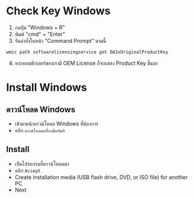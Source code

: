 # Check Key Windows

1. กดปุ่ม "Windows + R"
2. พิมพ์ "cmd" + "Enter"
3. รันคำสั่งในหน้า "Command Prompt" ตามนี้
```
wmic path softwarelicensingservice get OA3xOriginalProductKey
```
4. หากคอมพิวเตอร์ของเรามี OEM License ก็จะแสดง Product Key ขึ้นมา


# Install Windows
## ดาวน์โหลด Windows
- เข้ามาหน้าดาวน์โหลด Windows ที่ต้องการ
- คลิก `ดาวน์โหลดเครื่องมือทันที`

## Install
- เปิดโปรแกรมที่ดาวน์โหลดมา
- คลิก `Accept`
- Create installation media (USB flash drive, DVD, or ISO file) for another PC
- Next
